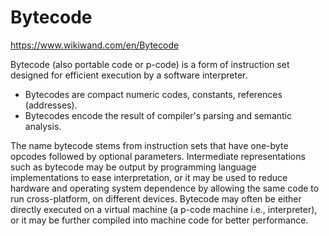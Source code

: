 # Bytecode

https://www.wikiwand.com/en/Bytecode

Bytecode (also portable code or p-code) is a form of instruction set designed for efficient execution by a software interpreter.
- Bytecodes are compact numeric codes, constants, references (addresses).
- Bytecodes encode the result of compiler's parsing and semantic analysis.

The name bytecode stems from instruction sets that have one-byte opcodes followed by optional parameters. Intermediate representations such as bytecode may be output by programming language implementations to ease interpretation, or it may be used to reduce hardware and operating system dependence by allowing the same code to run cross-platform, on different devices. Bytecode may often be either directly executed on a virtual machine (a p-code machine i.e., interpreter), or it may be further compiled into machine code for better performance.

